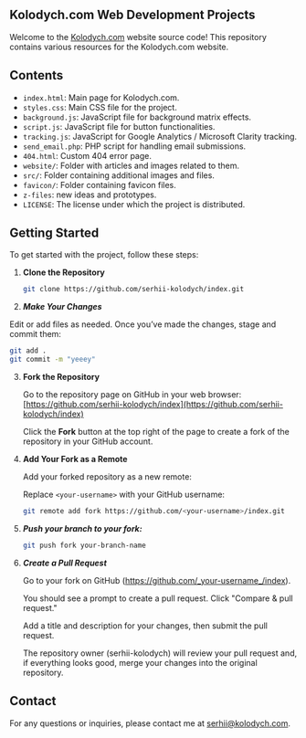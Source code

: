 ## Kolodych.com Web Development Projects

Welcome to the <a href="https://kolodych.com" target="_blank">Kolodych.com</a> website source code! This repository contains various resources for the Kolodych.com website.

## Contents


- `index.html`: Main page for Kolodych.com.
- `styles.css`: Main CSS file for the project.
- `background.js`: JavaScript file for background matrix effects.
- `script.js`: JavaScript file for button functionalities.
- `tracking.js`: JavaScript for Google Analytics / Microsoft Clarity tracking.
- `send_email.php`: PHP script for handling email submissions.
- `404.html`: Custom 404 error page.
- `website/`: Folder with articles and images related to them.
- `src/`: Folder containing additional images and files.
- `favicon/`: Folder containing favicon files.
- `z-files`: new ideas and prototypes.
- `LICENSE`: The license under which the project is distributed.


## Getting Started

To get started with the project, follow these steps:

1. **Clone the Repository**

   ```bash
   git clone https://github.com/serhii-kolodych/index.git
   ```

2. ***Make Your Changes***

Edit or add files as needed. Once you’ve made the changes, stage and commit them:

   ```bash
   git add .
   git commit -m "yeeey"
```

3. **Fork the Repository**

   Go to the repository page on GitHub in your web browser: [https://github.com/serhii-kolodych/index](https://github.com/serhii-kolodych/index)

   Click the **Fork** button at the top right of the page to create a fork of the repository in your GitHub account.

4. **Add Your Fork as a Remote**

   Add your forked repository as a new remote:

   Replace `<your-username>` with your GitHub username:

   ```bash
   git remote add fork https://github.com/<your-username>/index.git
   ```

5. ***Push your branch to your fork:***

   ```bash
   git push fork your-branch-name
   ```

6. ***Create a Pull Request***
   
   Go to your fork on GitHub (https://github.com/_your-username_/index).
   
   You should see a prompt to create a pull request. Click "Compare & pull request."

   Add a title and description for your changes, then submit the pull request.

   The repository owner (serhii-kolodych) will review your pull request and, if everything looks good, merge your changes into the original repository.
   
## Contact

For any questions or inquiries, please contact me at serhii@kolodych.com.
